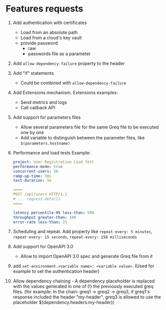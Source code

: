 # Features requests

1. Add authentication with certificates
    - Load from an absolute path
    - Load from a cloud's key vault
    - provide password
        * raw
        * passwords file as a parameter

2. Add `allow-dependency-failure` property to the header

3. Add "if" statements
    - Could be combined with `allow-dependency-failure`

4. Add Extensions mechanism. Extensions examples:
    - Send metrics and logs
    - Call callback API

5. Add support for parameters files
    - Allow several parameters file for the same Greq file to be executed one by one
    - Add variable to distinguish between the parameter files, like `$(parameters.hostname)`

6. Performance and load tests
    Example:
    ```yaml
    project: User Registration Load Test
    performance-mode: true
    concurrent-users: 50
    ramp-up-time: 30s
    test-duration: 5m

    ====
    POST /api/users HTTP/1.1
    # ... request details
    ====

    latency percentile-95 less-than: 500
    throughput greater-than: 100
    error-rate less-than: 1%
    ```

7. Scheduling and repeat. Add property like `repeat-every: 5 minutes`, `repeat-every: 15 seconds`, `repeat-every: 150 milliseconds`

8. Add support for OpenAPI 3.0
    - Allow to import OpenAPI 3.0 spec and generate Greq file from it

9. add `set-environment.<variable name>: <variable value>`. 
(Used for example to set the authentication header)

9. Allow dependency chaining - A dependency placeholder is replaced with the values generated in one of (!) the previously executed greq files.
(for example: In the chain: greq1 -> greq2 -> greq3, if greq1's response included the header "my-header", greq3 is allowed to use the placeholder $(dependency.headers.my-header))

